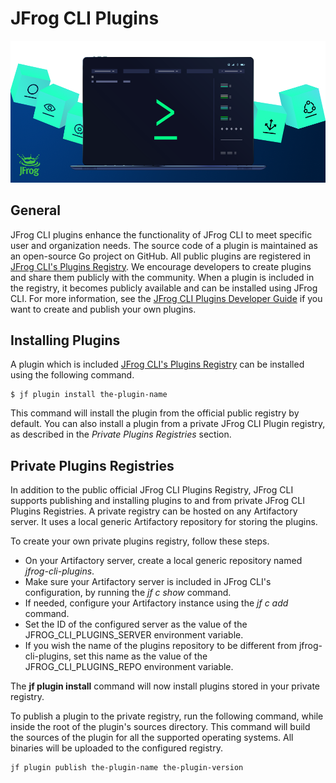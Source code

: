 # JFrog CLI Plugins

![](../../../.gitbook/assets/jfrog-cli-header.png)

## General

JFrog CLI plugins enhance the functionality of JFrog CLI to meet specific user and organization needs. The source code of a plugin is maintained as an open-source Go project on GitHub. All public plugins are registered in [JFrog CLI's Plugins Registry](https://github.com/jfrog/jfrog-cli-plugins-reg). We encourage developers to create plugins and share them publicly with the community. When a plugin is included in the registry, it becomes publicly available and can be installed using JFrog CLI. For more information, see the [JFrog CLI Plugins Developer Guide](developer-guide.md) if you want to create and publish your own plugins.

## Installing Plugins

A plugin which is included [JFrog CLI's Plugins Registry](https://github.com/jfrog/jfrog-cli-plugins-reg) can be installed using the following command.

```
$ jf plugin install the-plugin-name
```

This command will install the plugin from the official public registry by default. You can also install a plugin from a private JFrog CLI Plugin registry, as described in the _Private Plugins Registries_ section.

## Private Plugins Registries

In addition to the public official JFrog CLI Plugins Registry, JFrog CLI supports publishing and installing plugins to and from private JFrog CLI Plugins Registries. A private registry can be hosted on any Artifactory server. It uses a local generic Artifactory repository for storing the plugins.

To create your own private plugins registry, follow these steps.

* On your Artifactory server, create a local generic repository named _jfrog-cli-plugins_.
* Make sure your Artifactory server is included in JFrog CLI's configuration, by running the _jf c show_ command.
* If needed, configure your Artifactory instance using the _jf c add_ command.
* Set the ID of the configured server as the value of the JFROG\_CLI\_PLUGINS\_SERVER environment variable.
* If you wish the name of the plugins repository to be different from jfrog-cli-plugins, set this name as the value of the JFROG\_CLI\_PLUGINS\_REPO environment variable.

The **jf plugin install** command will now install plugins stored in your private registry.

To publish a plugin to the private registry, run the following command, while inside the root of the plugin's sources directory. This command will build the sources of the plugin for all the supported operating systems. All binaries will be uploaded to the configured registry.

```
jf plugin publish the-plugin-name the-plugin-version
```

